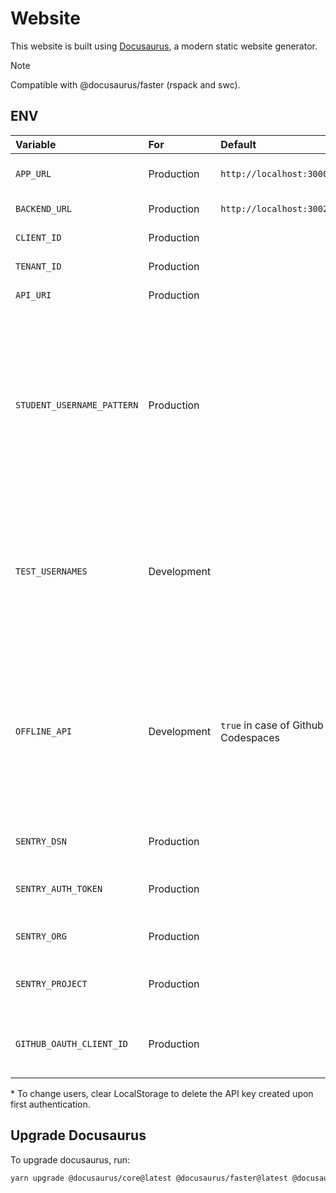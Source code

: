 # Website

This website is built using [Docusaurus](https://docusaurus.io/), a modern static website generator.

> [!NOTE]
> Compatible with @docusaurus/faster (rspack and swc). 

## ENV

| Variable                   | For         | Default                             | Example                          | Description                                                                                                                                                        |
| :------------------------- | :---------- | :---------------------------------- | :------------------------------- | :----------------------------------------------------------------------------------------------------------------------------------------------------------------- |
| `APP_URL`                  | Production  | `http://localhost:3000`             |                                  | Domain of the hosted app                                                                                                                                           |
| `BACKEND_URL`              | Production  | `http://localhost:3002`             |                                  | Url of the API Endpoint                                                                                                                                            |
| `CLIENT_ID`                | Production  |                                     |                                  | Azure ID: Client ID                                                                                                                                                |
| `TENANT_ID`                | Production  |                                     |                                  | Azure AD: Tenant Id                                                                                                                                                |
| `API_URI`                  | Production  |                                     |                                  | Azure AD: API Url                                                                                                                                                  |
| `STUDENT_USERNAME_PATTERN` | Production  |                                     | `@edu`                           | Users with usernames matching this RegExp pattern are displayed as students (regardless of admin status). If unset, all non-admin users are displayed as students. |
| `TEST_USERNAMES`           | Development |                                     | `admin.bar@bazz.ch;test@user.ch` | To log in offline. First user is selected as default. Must all correspond to a user emails found in the API's database.\*                                          |
| `OFFLINE_API`              | Development | `true` in case of Github Codespaces | `true`                           | In case the project shall be fully functional, but persisting data is not needed (e.g. when run in Github Codespace), set this option to true.                     |
| `SENTRY_DSN`               | Production  |                                     |                                  | Sentry DSN for error tracking                                                                                                                                      |
| `SENTRY_AUTH_TOKEN`        | Production  |                                     |                                  | Sentry Auth Token for error tracking                                                                                                                               |
| `SENTRY_ORG`               | Production  |                                     |                                  | Sentry Org for error tracking                                                                                                                                      |
| `SENTRY_PROJECT`           | Production  |                                     |                                  | Sentry Project for error tracking                                                                                                                                  |
| `GITHUB_OAUTH_CLIENT_ID`   | Production  |                                     |                                  | Client ID for the GitHub OAuth app used for CMS auth                                                                                                               |

\* To change users, clear LocalStorage to delete the API key created upon first authentication.<br />

## Upgrade Docusaurus

To upgrade docusaurus, run:

```bash
yarn upgrade @docusaurus/core@latest @docusaurus/faster@latest @docusaurus/preset-classic@latest @docusaurus/theme-classic@latest @docusaurus/theme-common@latest @docusaurus/module-type-aliases@latest @docusaurus/plugin-rsdoctor@latest @docusaurus/tsconfig@latest @docusaurus/types@latest
```
